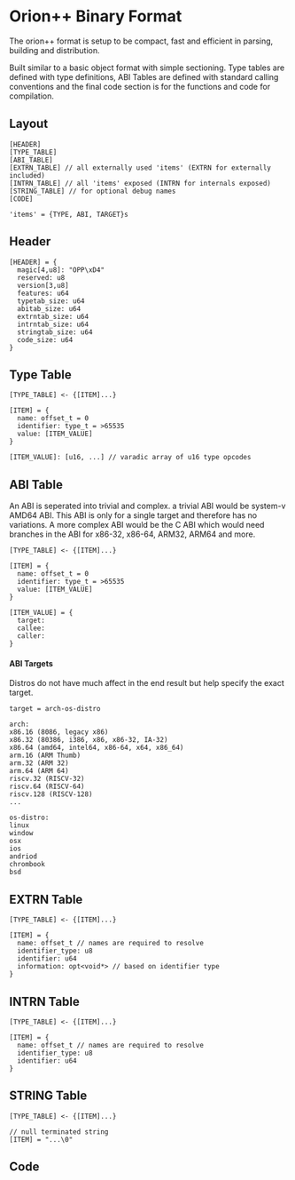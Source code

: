 # Orion++ Binary Format

The orion++ format is setup to be compact, fast and efficient in parsing, building and distribution.

Built similar to a basic object format with simple sectioning. Type tables are defined with type definitions, ABI Tables are defined with standard calling conventions and the final code section is for the functions and code for compilation.

## Layout

```
[HEADER]
[TYPE_TABLE]
[ABI_TABLE]
[EXTRN_TABLE] // all externally used 'items' (EXTRN for externally included)
[INTRN_TABLE] // all 'items' exposed (INTRN for internals exposed)
[STRING_TABLE] // for optional debug names
[CODE]

'items' = {TYPE, ABI, TARGET}s
```

## Header

```
[HEADER] = {
  magic[4,u8]: "OPP\xD4"
  reserved: u8
  version[3,u8]
  features: u64
  typetab_size: u64
  abitab_size: u64
  extrntab_size: u64
  intrntab_size: u64
  stringtab_size: u64
  code_size: u64
}
```

## Type Table

```
[TYPE_TABLE] <- {[ITEM]...}

[ITEM] = {
  name: offset_t = 0
  identifier: type_t = >65535
  value: [ITEM_VALUE]
}

[ITEM_VALUE]: [u16, ...] // varadic array of u16 type opcodes
```

## ABI Table

An ABI is seperated into trivial and complex. a trivial ABI would be system-v AMD64 ABI. This ABI is only for a single target and therefore has no variations. A more complex ABI would be the C ABI which would need branches in the ABI for x86-32, x86-64, ARM32, ARM64 and more.

```
[TYPE_TABLE] <- {[ITEM]...}

[ITEM] = {
  name: offset_t = 0
  identifier: type_t = >65535
  value: [ITEM_VALUE]
}

[ITEM_VALUE] = {
  target:
  callee:
  caller:
}
```

#### ABI Targets

Distros do not have much affect in the end result but help specify the exact target.

```
target = arch-os-distro

arch:
x86.16 (8086, legacy x86)
x86.32 (80386, i386, x86, x86-32, IA-32)
x86.64 (amd64, intel64, x86-64, x64, x86_64)
arm.16 (ARM Thumb)
arm.32 (ARM 32)
arm.64 (ARM 64)
riscv.32 (RISCV-32)
riscv.64 (RISCV-64)
riscv.128 (RISCV-128)
...

os-distro:
linux
window
osx
ios
andriod
chrombook
bsd
```


## EXTRN Table

```
[TYPE_TABLE] <- {[ITEM]...}

[ITEM] = {
  name: offset_t // names are required to resolve
  identifier_type: u8
  identifier: u64
  information: opt<void*> // based on identifier type
}
```

## INTRN Table

```
[TYPE_TABLE] <- {[ITEM]...}

[ITEM] = {
  name: offset_t // names are required to resolve
  identifier_type: u8
  identifier: u64
}
```

## STRING Table

```
[TYPE_TABLE] <- {[ITEM]...}

// null terminated string
[ITEM] = "...\0"
```

## Code

